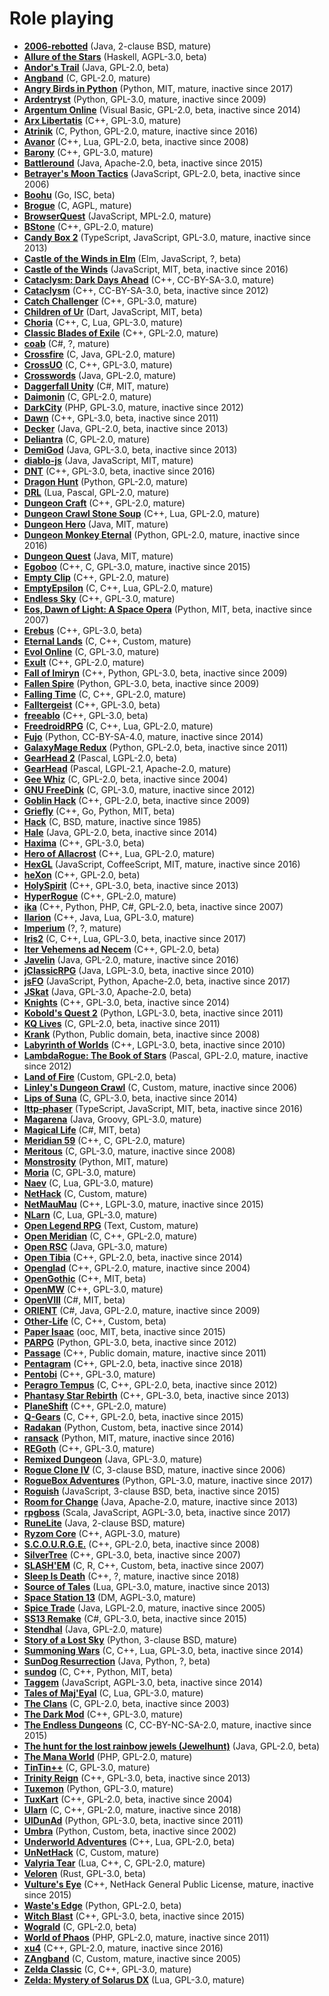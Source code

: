[comment]: # (autogenerated content, do not edit)
# Role playing

- **[2006-rebotted](../2006-rebotted.md)** (Java, 2-clause BSD, mature)
- **[Allure of the Stars](../allure_of_the_stars.md)** (Haskell, AGPL-3.0, beta)
- **[Andor's Trail](../andors_trail.md)** (Java, GPL-2.0, beta)
- **[Angband](../angband.md)** (C, GPL-2.0, mature)
- **[Angry Birds in Python](../angry_birds_in_python.md)** (Python, MIT, mature, inactive since 2017)
- **[Ardentryst](../ardentryst.md)** (Python, GPL-3.0, mature, inactive since 2009)
- **[Argentum Online](../argentum_online.md)** (Visual Basic, GPL-2.0, beta, inactive since 2014)
- **[Arx Libertatis](../arx_libertatis.md)** (C++, GPL-3.0, mature)
- **[Atrinik](../atrinik.md)** (C, Python, GPL-2.0, mature, inactive since 2016)
- **[Avanor](../avanor.md)** (C++, Lua, GPL-2.0, beta, inactive since 2008)
- **[Barony](../barony.md)** (C++, GPL-3.0, mature)
- **[Battleround](../battleround.md)** (Java, Apache-2.0, beta, inactive since 2015)
- **[Betrayer's Moon Tactics](../betrayers_moon_tactics.md)** (JavaScript, GPL-2.0, beta, inactive since 2006)
- **[Boohu](../boohu.md)** (Go, ISC, beta)
- **[Brogue](../brogue.md)** (C, AGPL, mature)
- **[BrowserQuest](../browserquest.md)** (JavaScript, MPL-2.0, mature)
- **[BStone](../bstone.md)** (C++, GPL-2.0, mature)
- **[Candy Box 2](../candy_box_2.md)** (TypeScript, JavaScript, GPL-3.0, mature, inactive since 2013)
- **[Castle of the Winds in Elm](../castle_of_the_winds_in_elm.md)** (Elm, JavaScript, ?, beta)
- **[Castle of the Winds](../castle_of_the_winds.md)** (JavaScript, MIT, beta, inactive since 2016)
- **[Cataclysm: Dark Days Ahead](../cataclysm_dark_days_ahead.md)** (C++, CC-BY-SA-3.0, mature)
- **[Cataclysm](../cataclysm.md)** (C++, CC-BY-SA-3.0, beta, inactive since 2012)
- **[Catch Challenger](../catch_challenger.md)** (C++, GPL-3.0, mature)
- **[Children of Ur](../children_of_ur.md)** (Dart, JavaScript, MIT, beta)
- **[Choria](../choria.md)** (C++, C, Lua, GPL-3.0, mature)
- **[Classic Blades of Exile](../classic_blades_of_exile.md)** (C++, GPL-2.0, mature)
- **[coab](../coab.md)** (C#, ?, mature)
- **[Crossfire](../crossfire.md)** (C, Java, GPL-2.0, mature)
- **[CrossUO](../crossuo.md)** (C, C++, GPL-3.0, mature)
- **[Crosswords](../crosswords.md)** (Java, GPL-2.0, mature)
- **[Daggerfall Unity](../daggerfall_unity.md)** (C#, MIT, mature)
- **[Daimonin](../daimonin.md)** (C, GPL-2.0, mature)
- **[DarkCity](../darkcity.md)** (PHP, GPL-3.0, mature, inactive since 2012)
- **[Dawn](../dawn.md)** (C++, GPL-3.0, beta, inactive since 2011)
- **[Decker](../decker.md)** (Java, GPL-2.0, beta, inactive since 2013)
- **[Deliantra](../deliantra.md)** (C, GPL-2.0, mature)
- **[DemiGod](../demigod.md)** (Java, GPL-3.0, beta, inactive since 2013)
- **[diablo-js](../diablo-js.md)** (Java, JavaScript, MIT, mature)
- **[DNT](../dnt.md)** (C++, GPL-3.0, beta, inactive since 2016)
- **[Dragon Hunt](../dragon_hunt.md)** (Python, GPL-2.0, mature)
- **[DRL](../drl.md)** (Lua, Pascal, GPL-2.0, mature)
- **[Dungeon Craft](../dungeon_craft.md)** (C++, GPL-2.0, mature)
- **[Dungeon Crawl Stone Soup](../dungeon_crawl_stone_soup.md)** (C++, Lua, GPL-2.0, mature)
- **[Dungeon Hero](../dungeon_hero.md)** (Java, MIT, mature)
- **[Dungeon Monkey Eternal](../dungeon_monkey_eternal.md)** (Python, GPL-2.0, mature, inactive since 2016)
- **[Dungeon Quest](../dungeon_quest.md)** (Java, MIT, mature)
- **[Egoboo](../egoboo.md)** (C++, C, GPL-3.0, mature, inactive since 2015)
- **[Empty Clip](../empty_clip.md)** (C++, GPL-2.0, mature)
- **[EmptyEpsilon](../emptyepsilon.md)** (C, C++, Lua, GPL-2.0, mature)
- **[Endless Sky](../endless_sky.md)** (C++, GPL-3.0, mature)
- **[Eos, Dawn of Light: A Space Opera](../eos_dawn_of_light_a_space_opera.md)** (Python, MIT, beta, inactive since 2007)
- **[Erebus](../erebus.md)** (C++, GPL-3.0, beta)
- **[Eternal Lands](../eternal_lands.md)** (C, C++, Custom, mature)
- **[Evol Online](../evol_online.md)** (C, GPL-3.0, mature)
- **[Exult](../exult.md)** (C++, GPL-2.0, mature)
- **[Fall of Imiryn](../fall_of_imiryn.md)** (C++, Python, GPL-3.0, beta, inactive since 2009)
- **[Fallen Spire](../fallen_spire.md)** (Python, GPL-3.0, beta, inactive since 2009)
- **[Falling Time](../falling_time.md)** (C, C++, GPL-2.0, mature)
- **[Falltergeist](../falltergeist.md)** (C++, GPL-3.0, beta)
- **[freeablo](../freeablo.md)** (C++, GPL-3.0, beta)
- **[FreedroidRPG](../freedroidrpg.md)** (C, C++, Lua, GPL-2.0, mature)
- **[Fujo](../fujo.md)** (Python, CC-BY-SA-4.0, mature, inactive since 2014)
- **[GalaxyMage Redux](../galaxymage_redux.md)** (Python, GPL-2.0, beta, inactive since 2011)
- **[GearHead 2](../gearhead_2.md)** (Pascal, LGPL-2.0, beta)
- **[GearHead](../gearhead.md)** (Pascal, LGPL-2.1, Apache-2.0, mature)
- **[Gee Whiz](../gee_whiz.md)** (C, GPL-2.0, beta, inactive since 2004)
- **[GNU FreeDink](../gnu_freedink.md)** (C, GPL-3.0, mature, inactive since 2012)
- **[Goblin Hack](../goblin_hack.md)** (C++, GPL-2.0, beta, inactive since 2009)
- **[Griefly](../griefly.md)** (C++, Go, Python, MIT, beta)
- **[Hack](../hack.md)** (C, BSD, mature, inactive since 1985)
- **[Hale](../hale.md)** (Java, GPL-2.0, beta, inactive since 2014)
- **[Haxima](../haxima.md)** (C++, GPL-3.0, beta)
- **[Hero of Allacrost](../hero_of_allacrost.md)** (C++, Lua, GPL-2.0, mature)
- **[HexGL](../hexgl.md)** (JavaScript, CoffeeScript, MIT, mature, inactive since 2016)
- **[heXon](../hexon.md)** (C++, GPL-2.0, beta)
- **[HolySpirit](../holyspirit.md)** (C++, GPL-3.0, beta, inactive since 2013)
- **[HyperRogue](../hyperrogue.md)** (C++, GPL-2.0, mature)
- **[ika](../ika.md)** (C++, Python, PHP, C#, GPL-2.0, beta, inactive since 2007)
- **[Ilarion](../ilarion.md)** (C++, Java, Lua, GPL-3.0, mature)
- **[Imperium](../imperium.md)** (?, ?, mature)
- **[Iris2](../iris2.md)** (C, C++, Lua, GPL-3.0, beta, inactive since 2017)
- **[Iter Vehemens ad Necem](../iter_vehemens_ad_necem.md)** (C++, GPL-2.0, beta)
- **[Javelin](../javelin.md)** (Java, GPL-2.0, mature, inactive since 2016)
- **[jClassicRPG](../jclassicrpg.md)** (Java, LGPL-3.0, beta, inactive since 2010)
- **[jsFO](../jsfo.md)** (JavaScript, Python, Apache-2.0, beta, inactive since 2017)
- **[JSkat](../jskat.md)** (Java, GPL-3.0, Apache-2.0, beta)
- **[Knights](../knights.md)** (C++, GPL-3.0, beta, inactive since 2014)
- **[Kobold's Quest 2](../kobolds_quest_2.md)** (Python, LGPL-3.0, beta, inactive since 2011)
- **[KQ Lives](../kq_lives.md)** (C, GPL-2.0, beta, inactive since 2011)
- **[Krank](../krank.md)** (Python, Public domain, beta, inactive since 2008)
- **[Labyrinth of Worlds](../labyrinth_of_worlds.md)** (C++, LGPL-3.0, beta, inactive since 2010)
- **[LambdaRogue: The Book of Stars](../lambdarogue_the_book_of_stars.md)** (Pascal, GPL-2.0, mature, inactive since 2012)
- **[Land of Fire](../land_of_fire.md)** (Custom, GPL-2.0, beta)
- **[Linley's Dungeon Crawl](../linleys_dungeon_crawl.md)** (C, Custom, mature, inactive since 2006)
- **[Lips of Suna](../lips_of_suna.md)** (C, GPL-3.0, beta, inactive since 2014)
- **[lttp-phaser](../lttp-phaser.md)** (TypeScript, JavaScript, MIT, beta, inactive since 2016)
- **[Magarena](../magarena.md)** (Java, Groovy, GPL-3.0, mature)
- **[Magical Life](../magical_life.md)** (C#, MIT, beta)
- **[Meridian 59](../meridian_59.md)** (C++, C, GPL-2.0, mature)
- **[Meritous](../meritous.md)** (C, GPL-3.0, mature, inactive since 2008)
- **[Monstrosity](../monstrosity.md)** (Python, MIT, mature)
- **[Moria](../moria.md)** (C, GPL-3.0, mature)
- **[Naev](../naev.md)** (C, Lua, GPL-3.0, mature)
- **[NetHack](../nethack.md)** (C, Custom, mature)
- **[NetMauMau](../netmaumau.md)** (C++, LGPL-3.0, mature, inactive since 2015)
- **[NLarn](../nlarn.md)** (C, Lua, GPL-3.0, mature)
- **[Open Legend RPG](../open_legend_rpg.md)** (Text, Custom, mature)
- **[Open Meridian](../open_meridian.md)** (C, C++, GPL-2.0, mature)
- **[Open RSC](../open_rsc.md)** (Java, GPL-3.0, mature)
- **[Open Tibia](../open_tibia.md)** (C++, GPL-2.0, beta, inactive since 2014)
- **[Openglad](../openglad.md)** (C++, GPL-2.0, mature, inactive since 2004)
- **[OpenGothic](../opengothic.md)** (C++, MIT, beta)
- **[OpenMW](../openmw.md)** (C++, GPL-3.0, mature)
- **[OpenVIII](../openviii.md)** (C#, MIT, beta)
- **[ORIENT](../orient.md)** (C#, Java, GPL-2.0, mature, inactive since 2009)
- **[Other-Life](../other-life.md)** (C, C++, Custom, beta)
- **[Paper Isaac](../paper_isaac.md)** (ooc, MIT, beta, inactive since 2015)
- **[PARPG](../parpg.md)** (Python, GPL-3.0, beta, inactive since 2012)
- **[Passage](../passage.md)** (C++, Public domain, mature, inactive since 2011)
- **[Pentagram](../pentagram.md)** (C++, GPL-2.0, beta, inactive since 2018)
- **[Pentobi](../pentobi.md)** (C++, GPL-3.0, mature)
- **[Peragro Tempus](../peragro_tempus.md)** (C, C++, GPL-2.0, beta, inactive since 2012)
- **[Phantasy Star Rebirth](../phantasy_star_rebirth.md)** (C++, GPL-3.0, beta, inactive since 2013)
- **[PlaneShift](../planeshift.md)** (C++, GPL-2.0, mature)
- **[Q-Gears](../q-gears.md)** (C, C++, GPL-2.0, beta, inactive since 2015)
- **[Radakan](../radakan.md)** (Python, Custom, beta, inactive since 2014)
- **[ransack](../ransack.md)** (Python, MIT, mature, inactive since 2016)
- **[REGoth](../regoth.md)** (C++, GPL-3.0, mature)
- **[Remixed Dungeon](../remixed_dungeon.md)** (Java, GPL-3.0, mature)
- **[Rogue Clone IV](../rogue_clone_iv.md)** (C, 3-clause BSD, mature, inactive since 2006)
- **[RogueBox Adventures](../roguebox_adventures.md)** (Python, GPL-3.0, mature, inactive since 2017)
- **[Roguish](../roguish.md)** (JavaScript, 3-clause BSD, beta, inactive since 2015)
- **[Room for Change](../room_for_change.md)** (Java, Apache-2.0, mature, inactive since 2013)
- **[rpgboss](../rpgboss.md)** (Scala, JavaScript, AGPL-3.0, beta, inactive since 2017)
- **[RuneLite](../runelite.md)** (Java, 2-clause BSD, mature)
- **[Ryzom Core](../ryzom_core.md)** (C++, AGPL-3.0, mature)
- **[S.C.O.U.R.G.E.](../scourge.md)** (C++, GPL-2.0, beta, inactive since 2008)
- **[SilverTree](../silvertree.md)** (C++, GPL-3.0, beta, inactive since 2007)
- **[SLASH'EM](../slashem.md)** (C, R, C++, Custom, beta, inactive since 2007)
- **[Sleep Is Death](../sleep_is_death.md)** (C++, ?, mature, inactive since 2018)
- **[Source of Tales](../source_of_tales.md)** (Lua, GPL-3.0, mature, inactive since 2013)
- **[Space Station 13](../space_station_13.md)** (DM, AGPL-3.0, mature)
- **[Spice Trade](../spice_trade.md)** (Java, LGPL-2.0, mature, inactive since 2005)
- **[SS13 Remake](../ss13_remake.md)** (C#, GPL-3.0, beta, inactive since 2015)
- **[Stendhal](../stendhal.md)** (Java, GPL-2.0, mature)
- **[Story of a Lost Sky](../story_of_a_lost_sky.md)** (Python, 3-clause BSD, mature)
- **[Summoning Wars](../summoning_wars.md)** (C, C++, Lua, GPL-3.0, beta, inactive since 2014)
- **[SunDog Resurrection](../sundog_resurrection.md)** (Java, Python, ?, beta)
- **[sundog](../sundog.md)** (C, C++, Python, MIT, beta)
- **[Taggem](../taggem.md)** (JavaScript, AGPL-3.0, beta, inactive since 2014)
- **[Tales of Maj'Eyal](../tales_of_majeyal.md)** (C, Lua, GPL-3.0, mature)
- **[The Clans](../the_clans.md)** (C, GPL-2.0, beta, inactive since 2003)
- **[The Dark Mod](../the_dark_mod.md)** (C++, GPL-3.0, mature)
- **[The Endless Dungeons](../the_endless_dungeons.md)** (C, CC-BY-NC-SA-2.0, mature, inactive since 2015)
- **[The hunt for the lost rainbow jewels (Jewelhunt)](../the_hunt_for_the_lost_rainbow_jewels_jewelhunt.md)** (Java, GPL-2.0, beta)
- **[The Mana World](../the_mana_world.md)** (PHP, GPL-2.0, mature)
- **[TinTin++](../tintin++.md)** (C, GPL-3.0, mature)
- **[Trinity Reign](../trinity_reign.md)** (C++, GPL-3.0, beta, inactive since 2013)
- **[Tuxemon](../tuxemon.md)** (Python, GPL-3.0, mature)
- **[TuxKart](../tuxkart.md)** (C++, GPL-2.0, beta, inactive since 2004)
- **[Ularn](../ularn.md)** (C, C++, GPL-2.0, mature, inactive since 2018)
- **[UlDunAd](../uldunad.md)** (Python, GPL-3.0, beta, inactive since 2011)
- **[Umbra](../umbra.md)** (Python, Custom, beta, inactive since 2002)
- **[Underworld Adventures](../underworld_adventures.md)** (C++, Lua, GPL-2.0, beta)
- **[UnNetHack](../unnethack.md)** (C, Custom, mature)
- **[Valyria Tear](../valyria_tear.md)** (Lua, C++, C, GPL-2.0, mature)
- **[Veloren](../veloren.md)** (Rust, GPL-3.0, beta)
- **[Vulture's Eye](../vultures_eye.md)** (C++, NetHack General Public License, mature, inactive since 2015)
- **[Waste's Edge](../wastes_edge.md)** (Python, GPL-2.0, beta)
- **[Witch Blast](../witch_blast.md)** (C++, GPL-3.0, beta, inactive since 2015)
- **[Wograld](../wograld.md)** (C, GPL-2.0, beta)
- **[World of Phaos](../world_of_phaos.md)** (PHP, GPL-2.0, mature, inactive since 2011)
- **[xu4](../xu4.md)** (C++, GPL-2.0, mature, inactive since 2016)
- **[ZAngband](../zangband.md)** (C, Custom, mature, inactive since 2005)
- **[Zelda Classic](../zelda_classic.md)** (C, C++, GPL-3.0, mature)
- **[Zelda: Mystery of Solarus DX](../zelda_mystery_of_solarus_dx.md)** (Lua, GPL-3.0, mature)